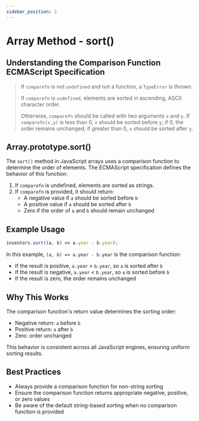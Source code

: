 ```yaml
---
sidebar_position: 2
---
```


# Array Method - sort()

## Understanding the Comparison Function ECMAScript Specification

> If `comparefn` is not `undefined` and not a function, a `TypeError` is thrown.
>
> If `comparefn` is `undefined`, elements are sorted in ascending, ASCII character order.
>
> Otherwise, `comparefn` should be called with two arguments `x` and `y`. If `comparefn(x,y)` is less than 0, `x` should be sorted before `y`; if 0, the order remains unchanged; if greater than 0, `x` should be sorted after `y`.

## Array.prototype.sort()

The `sort()` method in JavaScript arrays uses a comparison function to determine the order of elements. The ECMAScript specification defines the behavior of this function:

1. If `comparefn` is undefined, elements are sorted as strings.
2. If `comparefn` is provided, it should return:
    - A negative value if `a` should be sorted before `b`
    - A positive value if `a` should be sorted after `b`
    - Zero if the order of `a` and `b` should remain unchanged

## Example Usage

```javascript
inventors.sort((a, b) => a.year - b.year);
```

In this example, `(a, b) => a.year - b.year` is the comparison function:
- If the result is positive, `a.year` > `b.year`, so `a` is sorted after `b`
- If the result is negative, `a.year` < `b.year`, so `a` is sorted before `b`
- If the result is zero, the order remains unchanged

## Why This Works

The comparison function's return value determines the sorting order:
- Negative return: `a` before `b`
- Positive return: `a` after `b`
- Zero: order unchanged

This behavior is consistent across all JavaScript engines, ensuring uniform sorting results.

## Best Practices

- Always provide a comparison function for non-string sorting
- Ensure the comparison function returns appropriate negative, positive, or zero values
- Be aware of the default string-based sorting when no comparison function is provided

